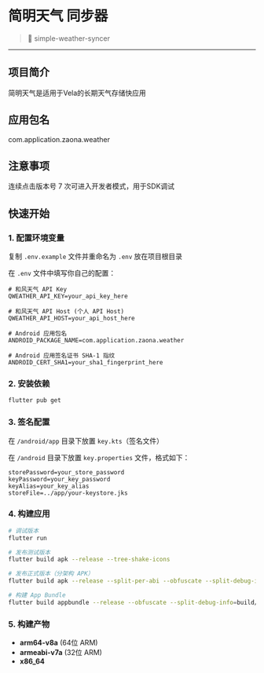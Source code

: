 # 简明天气 同步器

> 🧩 simple-weather-syncer

---

## 项目简介

简明天气是适用于Vela的长期天气存储快应用

## 应用包名
com.application.zaona.weather

## 注意事项

连续点击版本号 7 次可进入开发者模式，用于SDK调试

## 快速开始

### 1. 配置环境变量

复制 `.env.example` 文件并重命名为 `.env` 放在项目根目录

在 `.env` 文件中填写你自己的配置：

```env
# 和风天气 API Key
QWEATHER_API_KEY=your_api_key_here
   
# 和风天气 API Host (个人 API Host)
QWEATHER_API_HOST=your_api_host_here
   
# Android 应用包名
ANDROID_PACKAGE_NAME=com.application.zaona.weather
   
# Android 应用签名证书 SHA-1 指纹
ANDROID_CERT_SHA1=your_sha1_fingerprint_here
```

### 2. 安装依赖

```bash
flutter pub get
```

### 3. 签名配置

在 `/android/app` 目录下放置 `key.kts`（签名文件）

在 `/android` 目录下放置 `key.properties` 文件，格式如下：

```properties
storePassword=your_store_password
keyPassword=your_key_password
keyAlias=your_key_alias
storeFile=../app/your-keystore.jks
```

### 4. 构建应用

```bash
# 调试版本
flutter run

# 发布测试版本
flutter build apk --release --tree-shake-icons

# 发布正式版本（分架构 APK）
flutter build apk --release --split-per-abi --obfuscate --split-debug-info=build/app/outputs/symbols --tree-shake-icons

# 构建 App Bundle
flutter build appbundle --release --obfuscate --split-debug-info=build/app/outputs/symbols --tree-shake-icons
```

### 5. 构建产物
- **arm64-v8a** (64位 ARM)
- **armeabi-v7a** (32位 ARM)
- **x86_64**
